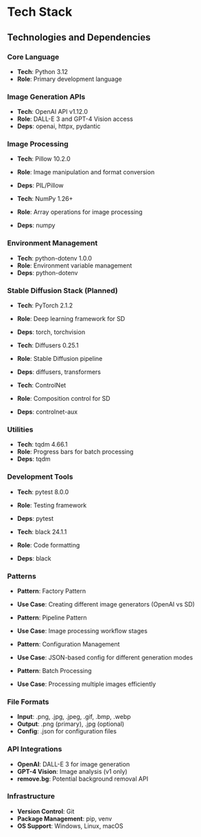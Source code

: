# Tech Stack

## Technologies and Dependencies

### Core Language
- **Tech**: Python 3.12
- **Role**: Primary development language

### Image Generation APIs
- **Tech**: OpenAI API v1.12.0
- **Role**: DALL-E 3 and GPT-4 Vision access
- **Deps**: openai, httpx, pydantic

### Image Processing
- **Tech**: Pillow 10.2.0
- **Role**: Image manipulation and format conversion
- **Deps**: PIL/Pillow

- **Tech**: NumPy 1.26+
- **Role**: Array operations for image processing
- **Deps**: numpy

### Environment Management
- **Tech**: python-dotenv 1.0.0
- **Role**: Environment variable management
- **Deps**: python-dotenv

### Stable Diffusion Stack (Planned)
- **Tech**: PyTorch 2.1.2
- **Role**: Deep learning framework for SD
- **Deps**: torch, torchvision

- **Tech**: Diffusers 0.25.1
- **Role**: Stable Diffusion pipeline
- **Deps**: diffusers, transformers

- **Tech**: ControlNet
- **Role**: Composition control for SD
- **Deps**: controlnet-aux

### Utilities
- **Tech**: tqdm 4.66.1
- **Role**: Progress bars for batch processing
- **Deps**: tqdm

### Development Tools
- **Tech**: pytest 8.0.0
- **Role**: Testing framework
- **Deps**: pytest

- **Tech**: black 24.1.1
- **Role**: Code formatting
- **Deps**: black

### Patterns
- **Pattern**: Factory Pattern
- **Use Case**: Creating different image generators (OpenAI vs SD)

- **Pattern**: Pipeline Pattern
- **Use Case**: Image processing workflow stages

- **Pattern**: Configuration Management
- **Use Case**: JSON-based config for different generation modes

- **Pattern**: Batch Processing
- **Use Case**: Processing multiple images efficiently

### File Formats
- **Input**: .png, .jpg, .jpeg, .gif, .bmp, .webp
- **Output**: .png (primary), .jpg (optional)
- **Config**: .json for configuration files

### API Integrations
- **OpenAI**: DALL-E 3 for image generation
- **GPT-4 Vision**: Image analysis (v1 only)
- **remove.bg**: Potential background removal API

### Infrastructure
- **Version Control**: Git
- **Package Management**: pip, venv
- **OS Support**: Windows, Linux, macOS 